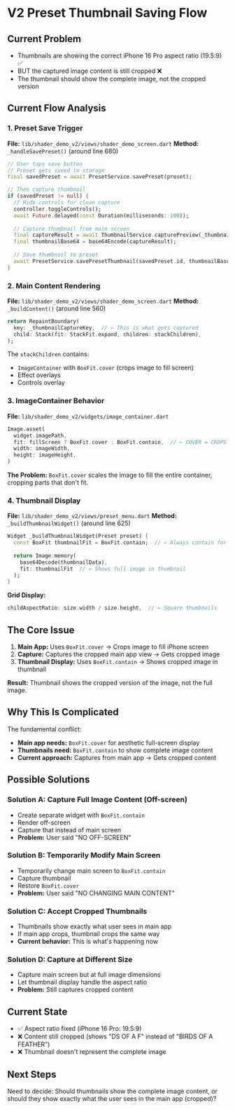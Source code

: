 # V2 Preset Thumbnail Saving Flow

## Current Problem
- Thumbnails are showing the correct iPhone 16 Pro aspect ratio (19.5:9) ✅
- BUT the captured image content is still cropped ❌
- The thumbnail should show the complete image, not the cropped version

## Current Flow Analysis

### 1. Preset Save Trigger
**File:** `lib/shader_demo_v2/views/shader_demo_screen.dart`
**Method:** `_handleSavePreset()` (around line 680)

```dart
// User taps save button
// Preset gets saved to storage
final savedPreset = await PresetService.savePreset(preset);

// Then capture thumbnail
if (savedPreset != null) {
  // Hide controls for clean capture
  controller.toggleControls();
  await Future.delayed(const Duration(milliseconds: 100));
  
  // Capture thumbnail from main screen
  final captureResult = await ThumbnailService.capturePreview(_thumbnailCaptureKey);
  final thumbnailBase64 = base64Encode(captureResult);
  
  // Save thumbnail to preset
  await PresetService.savePresetThumbnail(savedPreset.id, thumbnailBase64);
}
```

### 2. Main Content Rendering
**File:** `lib/shader_demo_v2/views/shader_demo_screen.dart`
**Method:** `_buildContent()` (around line 560)

```dart
return RepaintBoundary(
  key: _thumbnailCaptureKey,  // ← This is what gets captured
  child: Stack(fit: StackFit.expand, children: stackChildren),
);
```

The `stackChildren` contains:
- `ImageContainer` with `BoxFit.cover` (crops image to fill screen)
- Effect overlays
- Controls overlay

### 3. ImageContainer Behavior
**File:** `lib/shader_demo_v2/widgets/image_container.dart`

```dart
Image.asset(
  widget.imagePath,
  fit: fillScreen ? BoxFit.cover : BoxFit.contain,  // ← COVER = CROPS IMAGE
  width: imageWidth,
  height: imageHeight,
)
```

**The Problem:** `BoxFit.cover` scales the image to fill the entire container, cropping parts that don't fit.

### 4. Thumbnail Display
**File:** `lib/shader_demo_v2/views/preset_menu.dart`
**Method:** `_buildThumbnailWidget()` (around line 625)

```dart
Widget _buildThumbnailWidget(Preset preset) {
  const BoxFit thumbnailFit = BoxFit.contain;  // ← Always contain for thumbnails
  
  return Image.memory(
    base64Decode(thumbnailData), 
    fit: thumbnailFit  // ← Shows full image in thumbnail
  );
}
```

**Grid Display:**
```dart
childAspectRatio: size.width / size.height,  // ← Square thumbnails
```

## The Core Issue

1. **Main App:** Uses `BoxFit.cover` → Crops image to fill iPhone screen
2. **Capture:** Captures the cropped main app view → Gets cropped image
3. **Thumbnail Display:** Uses `BoxFit.contain` → Shows cropped image in thumbnail

**Result:** Thumbnail shows the cropped version of the image, not the full image.

## Why This Is Complicated

The fundamental conflict:
- **Main app needs:** `BoxFit.cover` for aesthetic full-screen display
- **Thumbnails need:** `BoxFit.contain` to show complete image content
- **Current approach:** Captures from main app → Gets cropped content

## Possible Solutions

### Solution A: Capture Full Image Content (Off-screen)
- Create separate widget with `BoxFit.contain`
- Render off-screen
- Capture that instead of main screen
- **Problem:** User said "NO OFF-SCREEN"

### Solution B: Temporarily Modify Main Screen
- Temporarily change main screen to `BoxFit.contain`
- Capture thumbnail
- Restore `BoxFit.cover`
- **Problem:** User said "NO CHANGING MAIN CONTENT"

### Solution C: Accept Cropped Thumbnails
- Thumbnails show exactly what user sees in main app
- If main app crops, thumbnail crops the same way
- **Current behavior:** This is what's happening now

### Solution D: Capture at Different Size
- Capture main screen but at full image dimensions
- Let thumbnail display handle the aspect ratio
- **Problem:** Still captures cropped content

## Current State
- ✅ Aspect ratio fixed (iPhone 16 Pro: 19.5:9)
- ❌ Content still cropped (shows "DS OF A F" instead of "BIRDS OF A FEATHER")
- ❌ Thumbnail doesn't represent the complete image

## Next Steps
Need to decide: Should thumbnails show the complete image content, or should they show exactly what the user sees in the main app (cropped)?
